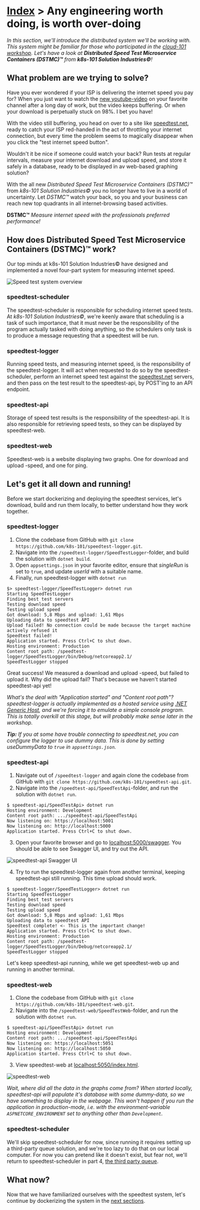 [Index](index) > Any engineering worth doing, is worth over-doing
=================================================================
_In this section, we'll introduce the distributed system we'll be working with. This system might be familiar for those who participated in the [cloud-101 workshop](https://cx-cloud-101.github.io/speedtest-workshop/). Let's have a look at **Distributed Speed Test Microservice Containers (DSTMC)™** from **k8s-101 Solution Industries©**!_

What problem are we trying to solve?
------------------------------------
Have you ever wondered if your ISP is delivering the internet speed you pay for? When you just want to watch the [new youtube-video](https://www.youtube.com/watch?v=NhjiIPohUyw) on your favorite channel after a long day of work, but the video keeps buffering. Or when your download is perpetually stuck on 98%. I bet you have!

With the video still buffering, you head on over to a site like [speedtest.net](https://www.speedtest.net/), ready to catch your ISP red-handed in the act of throttling your internet connection, but every time the problem seems to magically disappear when you click the "test internet speed button".

Wouldn't it be nice if someone could watch your back? Run tests at regular intervals, measure your internet download and upload speed, and store it safely in a database, ready to be displayed in av web-based graphing solution?

With the all new _Distributed Speed Test Microservice Containers (DSTMC)™_ from _k8s-101 Solution Industries©_ you no longer have to live in a world of uncertainty. Let _DSTMC™_ watch your back, so you and your business can reach new top quadrants in all internet-browsing based activities.

**DSTMC™** _Measure internet speed with the professionals preferred performance!_


How does Distributed Speed Test Microservice Containers (DSTMC)™ work?
----------------------------------------------------------------------
Our top minds at k8s-101 Solution Industries© have designed and implemented a novel four-part system for measuring internet speed.

![Speed test system overview](images/speedtest-system-overview.jpg)

### speedtest-scheduler
The speedtest-scheduler is responsible for scheduling internet speed tests. At _k8s-101 Solution Industries©_, we're keenly aware that scheduling is a task of such importance, that it must never be the responsibility of the program actually tasked with doing anything, so the schedulers only task is to produce a message requesting that a speedtest will be run.

### speedtest-logger
Running speed tests, and measuring internet speed, is the responsibility of the speedtest-logger. It will act when requested to do so by the speedtest-scheduler, perform an internet speed test against the [speedtest.net](https://www.speedtest.net/) servers, and then pass on the test result to the speedtest-api, by POST'ing to an API endpoint.

### speedtest-api
Storage of speed test results is the responsibility of the speedtest-api. It is also responsible for retrieving speed tests, so they can be displayed by speedtest-web.

### speedtest-web
Speedtest-web is a website displaying two graphs. One for download and upload -speed, and one for ping.

Let's get it all down and running!
----------------------------------
Before we start dockerizing and deploying the speedtest services, let's download, build and run them locally, to better understand how they work together.

### speedtest-logger
1. Clone the codebase from GitHub with `git clone https://github.com/k8s-101/speedtest-logger.git`.
2. Navigate into the `/speedtest-logger/SpeedTestLogger`-folder, and build the solution with `dotnet build`.
3. Open `appsettings.json` in your favorite editor, ensure that _singleRun_ is set to `true`, and update _userId_ with a suitable name.
4. Finally, run speedtest-logger with `dotnet run`

```shell
$> speedtest-logger/SpeedTestLogger> dotnet run
Starting SpeedTestLogger
Finding best test servers
Testing download speed
Testing upload speed
Got download: 5,8 Mbps and upload: 1,61 Mbps
Uploading data to speedtest API
Upload failed! No connection could be made because the target machine actively refused it
Speedtest failed!
Application started. Press Ctrl+C to shut down.
Hosting environment: Production
Content root path: /speedtest-logger/SpeedTestLogger/bin/Debug/netcoreapp2.1/
SpeedTestLogger stopped
```

Great success! We measured a download and upload -speed, but failed to upload it. Why did the upload fail? That's because we haven't started speedtest-api yet!

_What's the deal with "Application started" and "Content root path"? speedtest-logger is actually implemented as a hosted service using [.NET Generic Host](https://docs.microsoft.com/en-us/aspnet/core/fundamentals/host/generic-host?view=aspnetcore-2.2), and we're forcing it to emulate a simple console program. This is totally overkill at this stage, but will probably make sense later in the workshop._

_**Tip:** If you at some have trouble connecting to speedtest.net, you can configure the logger to use dummy data. This is done by setting useDummyData to `true` in `appsettings.json`._

### speedtest-api
1. Navigate out of `/speedtest-logger` and again clone the codebase from GitHub with `git clone https://github.com/k8s-101/speedtest-api.git`.
2. Navigate into the `/speedtest-api/SpeedTestApi`-folder, and run the solution with `dotnet run`.

```shell
$ speedtest-api/SpeedTestApi> dotnet run
Hosting environment: Development
Content root path: .../speedtest-api/SpeedTestApi
Now listening on: https://localhost:5001
Now listening on: http://localhost:5000
Application started. Press Ctrl+C to shut down.
```
3. Open your favorite browser and go to [localhost:5000/swagger](http://localhost:5000/swagger/index.html). You should be able to see Swagger UI, and try out the API.

![speedtest-api Swagger UI](images/speedtest-api-swagger-ui.jpg)

4. Try to run the speedtest-logger again from another terminal, keeping speedtest-api still running. This time upload should work.

```shell
$ speedtest-logger/SpeedTestLogger> dotnet run
Starting SpeedTestLogger
Finding best test servers
Testing download speed
Testing upload speed
Got download: 5,8 Mbps and upload: 1,61 Mbps
Uploading data to speedtest API
Speedtest complete! <- This is the important change!
Application started. Press Ctrl+C to shut down.
Hosting environment: Production
Content root path: /speedtest-logger/SpeedTestLogger/bin/Debug/netcoreapp2.1/
SpeedTestLogger stopped
```

Let's keep speedtest-api running, while we get speedtest-web up and running in another terminal.

### speedtest-web
1. Clone the codebase from GitHub with `git clone https://github.com/k8s-101/speedtest-web.git`.
2. Navigate into the `/speedtest-web/SpeedTestWeb`-folder, and run the solution with `dotnet run`.

```shell
$ speedtest-api/SpeedTestApi> dotnet run
Hosting environment: Development
Content root path: .../speedtest-api/SpeedTestApi
Now listening on: https://localhost:5051
Now listening on: http://localhost:5050
Application started. Press Ctrl+C to shut down.
```
3. View speedtest-web at [localhost:5050/index.html](http://localhost:5050/index.html).

![speedtest-web](images/speedtest-web-local-graph.jpg)

_Wait, where did all the data in the graphs come from? When started locally, speedtest-api will populate it's database with some dummy-data, so we have something to display in the webpage. This won't happen if you run the application in production-mode, i.e. with the environment-variable `ASPNETCORE_ENVIRONMENT` set to anything other than `Development`._

### speedtest-scheduler
We'll skip speedtest-scheduler for now, since running it requires setting up a third-party queue solution, and we're too lazy to do that on our local computer. For now you can pretend like it doesn't exist, but fear not, we'll return to speedtest-scheduler in part 4, [the third party queue](4-third-party-queue).

What now?
---------
Now that we have familiarized ourselves with the speedtest system, let's continue by dockerizing the system in the [next sections](2-docker-and-conatiners).
